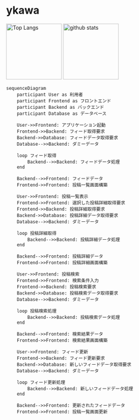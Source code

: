 # ykawa

<p align="left"> 
  <img alt="Top Langs" height="150px" src="https://github-readme-stats.vercel.app/api/top-langs/?username=kurokawa5&layout=compact&show_icons=true&theme=onedark" />
  <img alt="github stats" height="150px" src="https://github-readme-stats.vercel.app/api?username=kurokawa5&theme=onedark&show_icons=ture" />
</p>



```mermaid
sequenceDiagram
    participant User as 利用者
    participant Frontend as フロントエンド
    participant Backend as バックエンド
    participant Database as データベース

    User->>Frontend: アプリケーション起動
    Frontend->>Backend: フィード取得要求
    Backend->>Database: フィードデータ取得要求
    Database-->>Backend: ダミーデータ

    loop フィード取得
        Backend-->>Backend: フィードデータ処理
    end

    Backend-->>Frontend: フィードデータ
    Frontend->>Frontend: 投稿一覧画面構築

    User->>Frontend: 投稿一覧表示
    Frontend->>Frontend: 選択した投稿詳細取得要求
    Frontend->>Backend: 投稿詳細取得要求
    Backend->>Database: 投稿詳細データ取得要求
    Database-->>Backend: ダミーデータ

    loop 投稿詳細取得
        Backend-->>Backend: 投稿詳細データ処理
    end

    Backend-->>Frontend: 投稿詳細データ
    Frontend->>Frontend: 投稿詳細画面構築

    User->>Frontend: 投稿検索
    Frontend->>Frontend: 検索条件入力
    Frontend->>Backend: 投稿検索要求
    Backend->>Database: 投稿検索データ取得要求
    Database-->>Backend: ダミーデータ

    loop 投稿検索処理
        Backend-->>Backend: 投稿検索データ処理
    end

    Backend-->>Frontend: 検索結果データ
    Frontend->>Frontend: 検索結果画面構築

    User->>Frontend: フィード更新
    Frontend->>Backend: フィード更新要求
    Backend->>Database: 新しいフィードデータ取得要求
    Database-->>Backend: ダミーデータ

    loop フィード更新処理
        Backend-->>Backend: 新しいフィードデータ処理
    end

    Backend-->>Frontend: 更新されたフィードデータ
    Frontend->>Frontend: 投稿一覧画面更新

```
